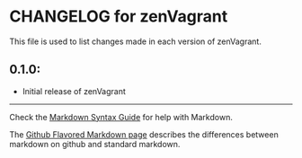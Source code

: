 # CHANGELOG for zenVagrant

This file is used to list changes made in each version of zenVagrant.

## 0.1.0:

* Initial release of zenVagrant

- - -
Check the [Markdown Syntax Guide](http://daringfireball.net/projects/markdown/syntax) for help with Markdown.

The [Github Flavored Markdown page](http://github.github.com/github-flavored-markdown/) describes the differences between markdown on github and standard markdown.
